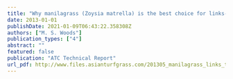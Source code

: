 ```yaml
---
title: "Why manilagrass (Zoysia matrella) is the best choice for links-style golfing surfaces in East and Southeast Asia"
date: 2013-01-01
publishDate: 2021-01-09T06:43:22.358308Z
authors: ["M. S. Woods"]
publication_types: ["4"]
abstract: ""
featured: false
publication: "ATC Technical Report"
url_pdf: http://www.files.asianturfgrass.com/201305_manilagrass_links_turf.pdf
---
```


